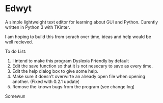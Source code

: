# Edwyt

A simple lightweight text editor for learning about GUI and Python. Curently written in Python 3 with TKinter.

I am hoping to build this from scrach over time, ideas and help would be well recieved.

To do List:

1) I intend to make this program Dyslexia Friendly by default
2) Edit the save function so that it is not nesecary to save as every time.
2) Edit the help dialog box to give some help.
3) Make sure it doesn't overwirte an already open file when opening another. (Fixed with 0.2.1 update)
4) Remove the known bugs from the program (see change log)

Somewun
